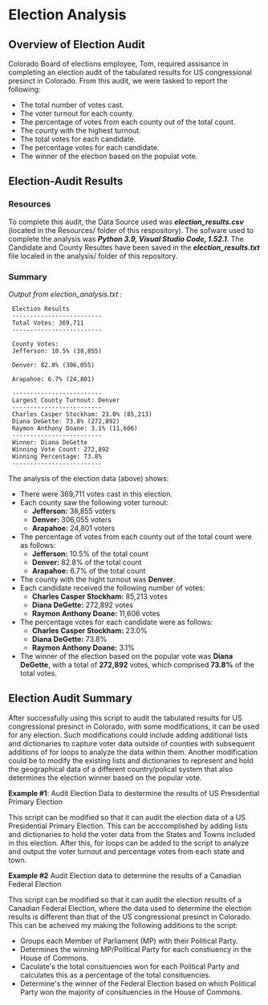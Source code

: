 # Election Analysis

## Overview of Election Audit 

Colorado Board of elections employee, Tom, required assisance in completing an election audit of the tabulated results for US congressional presinct in Colorado. From this audit, we were tasked to report the following:

 - The total number of votes cast.
 - The voter turnout for each county.
 - The percentage of votes from each county out of the total count.
 - The county with the highest turnout.
 - The total votes for each candidate.
 - The percentage votes for each candidate.
 - The winner of the election based on the populat vote.
 
 ## Election-Audit Results
 
 ### Resources
 
 To complete this audit, the Data Source used was _**election_results.csv**_ (located in the Resources/ folder of this respository). The sofware used to complete the analysis was _**Python 3.9, Visual Studio Code, 1.52.1**_. The Candidate and County Resultes have been saved in the _**election_results.txt**_ file localed in the analysis/ folder of this repository.
 
 ### Summary
  
   _Output from election_analysis.txt :_
     
     Election Results
     -------------------------
     Total Votes: 369,711
     -------------------------

     County Votes:
     Jefferson: 10.5% (38,855)

     Denver: 82.8% (306,055)

     Arapahoe: 6.7% (24,801)

     -------------------------
     Largest County Turnout: Denver
     -------------------------
     Charles Casper Stockham: 23.0% (85,213)
     Diana DeGette: 73.8% (272,892)
     Raymon Anthony Doane: 3.1% (11,606)
     -------------------------
     Winner: Diana DeGette
     Winning Vote Count: 272,892
     Winning Percentage: 73.8%
     -------------------------
  
The analysis of the election data (above) shows:
  - There were 369,711 votes cast in this election. 
  - Each county saw the following voter turnout:
     - **Jefferson:** 38,855 voters
     - **Denver:** 306,055 voters
     - **Arapahoe:** 24,801 voters
  - The percentage of votes from each county out of the total count were as follows:
    - **Jefferson:** 10.5% of the total count
    - **Denver:** 82.8% of the total count
    - **Arapahoe:** 6.7% of the total count
  - The county with the hight turnout was **Denver**.
  - Each candidate received the following number of votes:
    - **Charles Casper Stockham:** 85,213 votes
    - **Diana DeGette:** 272,892 votes
    - **Raymon Anthony Doane:** 11,606 votes
  - The percentage votes for each candidate were as follows:
    - **Charles Casper Stockham:** 23.0%
    - **Diana DeGette:** 73.8%
    - **Raymon Anthony Doane:** 3.1%
  - The winner of the election based on the popular vote was **Diana DeGette**, with a total of **272,892** votes, which comprised **73.8%** of the total votes.

## Election Audit Summary

After successfully using this script to audit the tabulated results for US congressional presinct in Colorado, with some modifications, it can be used for any election. Such modifications could include adding additional lists and dictionaries to capture voter data outside of counties with subsequent additions of for loops to analyze the data within them. Another modification could be to modify the existing lists and dictionaries to represent and hold the geographical data of a different country/polical system that also determines the election winner based on the popular vote.

  **Example #1**: Audit Election Data to destermine the results of US Presidential Primary Election 
  
  This script can be modified so that it can audit the election data of a US Presidential Primary Election. This can be acccomplished by adding lists and dictionaries to hold the voter data from the States and Towns included in this election. After this, for loops can be added to the script to analyze and output the voter turnout and percentage votes from each state and town. 
  
  **Example #2**  Audit Election data to determine the results of a Canadian Federal Election
  
  This script can be modified so that it can audit the election results of a Canadian Federal Election, where the data used to determine the election results is different than that of the US congressional presinct in Colorado. This can be acheived my making the following additions to the script:
   - Groups each Member of Parliament (MP) with their Political Party.
   - Determines the winning MP/Political Party for each constiuency in the House of Commons.
   - Caculate's the total consituencies won for each Political Party and calculates this as a percentage of the total consituencies. 
   - Determine's the winner of the Federal Election based on which Political Party won the majority of consituencies in the House of Commons. 

 
